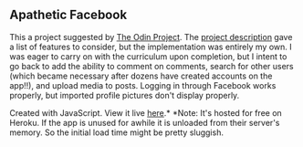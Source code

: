 <h2>Apathetic Facebook</h2>

This a project suggested by <a href='theodinproject.com'>The Odin Project</a>. The <a href='https://www.theodinproject.com/courses/ruby-on-rails/lessons/final-project'>project description</a> gave a list of features to consider, but the implementation was entirely my own. I was eager to carry on with the curriculum upon completion, but I intent to go back to add the ability to comment on comments, search for other users (which became necessary after dozens have created accounts on the app!!), and upload media to posts. Logging in through Facebook works properly, but imported profile pictures don't display properly. 


Created with JavaScript. View it live <a href='https://warm-everglades-80886.herokuapp.com/'>here</a>.* 
\*Note: It's hosted for free on Heroku. If the app is unused for awhile it is unloaded from their server's memory. So the initial load time might be pretty sluggish. 
